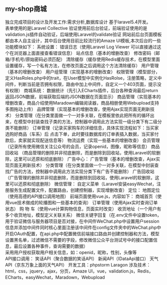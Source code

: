 ## my-shop商城
独立完成项目的设计及开发工作:需求分析,数据库设计
基于laravel5.4开发。  
表单使用的是Laravel Collective 验证使用前后台验证，前端验证使用的是validation.js插件自动验证，后端使用Laravel的validate验证
网站前后台页面模板都由本人自主设计，其中后台使用目前比较流行的Amaze UI模板,本次后台的一些功能模块如下： 
系统设置：
错误日志（使用Laravel Log Viewer 可以直接通过这个在浏览器上面直接查看错误信息）
站点信息（基本的增删改查）
修改密码（邮箱/手机号/原始密码必须匹配）
清除缓存（缓存使用Redis缓存技术，在模型里面设置缓存，写一个私有方法，在修改页面之后调用这个方法清除缓存）
用户管理（基本的增删改查）
用户组管理（实现基本的增删改查）
权限管理（模型部分，定义HasRoles.php中的trait，在User模型中实例化HasRolse，注册策略，定义中间件，判断当前是否拥有权限，路由中加上中间件，自定义一个403页面，提示没有权限）
商城系统：
	数据统计（先引入ECharts插件，后台各种查询最后return返回JSON数据，前端获取后端的JSON数据在页面显示）
商品管理（实现基本的增删改查，商品介绍使用Maradown编辑阅读器，商品相册使用Webupload支持多图拖动上传）
品牌管理（实现基本的增删改查，使用Ajax实现页面无刷新技术）
分类管理（在分类里面做一个一对多关联，在模板里依此把所有的循环出来，在模型中封装查找子类的方法，控制器中调用此方法实现一级分类下有二级分类不能删除）
订单管理（记录买家购车的详细信息，具体实现流程如下：当买家选购好商品（车系）后 点击下单，此时要往数据库的订单表插入数据，当买家付款后，卖家就实现配送信息等）
物流运费（实现一些基本的增删改查）
会员管理（记录所有使用微信关注公众号的会员，记录openid，图像，昵称等信息）
商品回收站  （商品管理的删除并非彻底删除，而是删除到回收站，使用Laravel的软删除，这里可以还原和彻底删除）
广告中心：
广告管理（基本的增删改查，Ajax实现页面无刷新技术）
分类管理（在分类里面做一个一对多关联，在模型中封装查找广告的方法，控制器中调用此方法实现分类下有广告不能删除）
广告回收站（广告管理的删除并非彻底删除，而是删除到回收站，使用Laravel的软删除，这里可以还原和彻底删除）
微信管理：
	自定义菜单（Laravel安装easyWechat，注册服务生成配置文件，配置路由，创建控制器，实现增删改查）
定位：
	地图定位（使用高德的API接口调用地图）
前端页面使用vue.js，内容如下：
商城首页（使用vue技术做成的轮播图和一些基本的查询）
订单管理（使用Ajax实时查询订单状态）
购 物 车（使用vue计算购物信息，页面实时改变）
收货地址（一个用户有多个收货地址，模型定义关联关系）
微信关键字回复（在.env文件中设置token，用于验证微信与服务器项目是否对接，在中间件WeChat.php中设置用户session信息并添加中间件同时核心里面注册该中间件在config文件夹中的WeChat.php中开启OAuth配置，在api.php中配置微信前端接口路由并创建控制器和方法，模型设置黑名单，过滤微信不需要的字段，修改微信公众平台测试号中的接口配置信息，最后设置各种事件，查询需要的数据）  
采用用户授权获取用户相关信息，如：openid，昵称，性别，头像等  
API接口调用：
笑话API（聚合数据的笑话API）
新闻API（IDataApi接口）
天气API（京东万象上面的天气API）
开发工具：phpstorm  Laragon
涉及技术： html，css，jquery，ajax，分页，Amaze UI，vue，validation.js，Redis，ECharts，easyWechat，Maradown，Webupload
